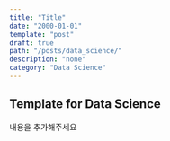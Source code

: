 ```yaml
---
title: "Title"
date: "2000-01-01"
template: "post"
draft: true
path: "/posts/data_science/"
description: "none"
category: "Data Science"
---
```


## Template for Data Science

내용을 추가해주세요

